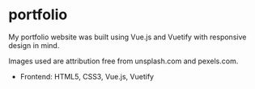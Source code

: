 # portfolio

My portfolio website was built using Vue.js and Vuetify with responsive design in mind.

Images used are attribution free from unsplash.com and pexels.com.

- Frontend: HTML5, CSS3, Vue.js, Vuetify

